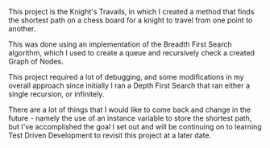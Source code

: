 This project is the Knight's Travails, in which I created a method that finds the shortest path on a chess board for a knight to travel from one point to another.

This was done using an implementation of the Breadth First Search algorithm, which I used to create a queue and recursively check a created Graph of Nodes.

This project required a lot of debugging, and some modifications in my overall approach since initially I ran a Depth First Search that ran either a single recursion, or infinitely.

There are a lot of things that I would like to come back and change in the future - namely the use of an instance variable to store the shortest path, but I've accomplished the goal I set out and will be continuing on to learning Test Driven Development to revisit this project at a later date.
